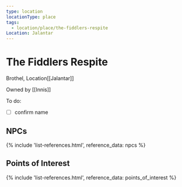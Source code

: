 ```yaml
---
type: location
locationType: place
tags:
  - location/place/the-fiddlers-respite
Location: Jalantar
---
```


# The Fiddlers Respite
Brothel, <span class="dataview inline-field"><span class="inline-field-key">Location</span><span class="inline-field-value">[[Jalantar]]</span></span>

Owned by [[Innis]]

To do: 
- [ ] confirm name



## NPCs
{% include 'list-references.html', reference_data: npcs %}

## Points of Interest
{% include 'list-references.html', reference_data: points_of_interest %}
